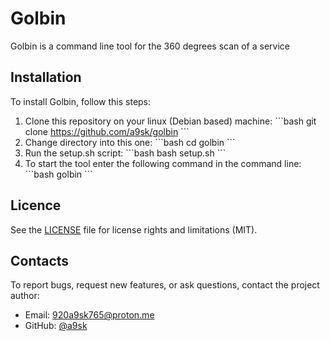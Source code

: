 # Golbin

Golbin is a command line tool for the 360 degrees scan of a service

## Installation

To install Golbin, follow this steps:

1. Clone this repository on your linux (Debian based) machine: 
   \```bash
   git clone https://github.com/a9sk/golbin
   \```
2. Change directory into this one:
   \```bash
   cd golbin
   \```
3. Run the setup.sh script:
   \```bash
   bash setup.sh
   \```
4. To start the tool enter the following command in the command line:
   \```bash
   golbin
   \```

## Licence

See the [LICENSE](LICENSE.md) file for license rights and limitations (MIT).

## Contacts

To report bugs, request new features, or ask questions, contact the project author:

- Email: 920a9sk765@proton.me
- GitHub: [@a9sk](https://github.com/a9sk)
